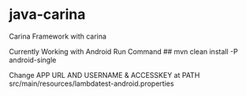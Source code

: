 # java-carina
Carina Framework with carina

Currently Working with Android
Run Command ##
mvn clean install -P android-single

Change APP URL AND USERNAME & ACCESSKEY at PATH src/main/resources/lambdatest-android.properties
